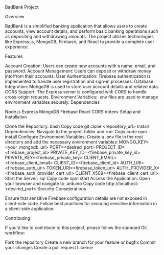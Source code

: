 BadBank Project

Overview

BadBank is a simplified banking application that allows users to create accounts, view account details, and perform basic banking operations such as depositing and withdrawing amounts. The project utilizes technologies like Express.js, MongoDB, Firebase, and React to provide a complete user experience.

Features

Account Creation: Users can create new accounts with a name, email, and password.
Account Management: Users can deposit or withdraw money into/from their accounts.
User Authentication: Firebase authentication is implemented to handle user registration and sign-in processes.
Database Integration: MongoDB is used to store user account details and related data.
CORS Support: The Express server is configured with CORS to handle cross-origin requests.
Environment Variables: .env files are used to manage environment variables securely.
Dependencies

Node.js
Express
MongoDB
Firebase
React
CORS
dotenv
Setup and Installation

Clone the Repository:
bash
Copy code
git clone <repository_url>
Install Dependencies:
Navigate to the project folder and run:
Copy code
npm install
Configure Environment Variables:
Create a .env file in the root directory and add the necessary environment variables:
MONGO_KEY=<your_mongodb_uri>
PORT=<desired_port>
PROJECT_ID=<firebase_project_id>
PRIVATE_KEY_ID=<firebase_private_key_id>
PRIVATE_KEY=<firebase_private_key>
CLIENT_EMAIL=<firebase_client_email>
CLIENT_ID=<firebase_client_id>
AUTH_URI=<firebase_auth_uri>
TOKEN_URI=<firebase_token_uri>
AUTH_PROVIDER_X=<firebase_auth_provider_cert_url>
CLIENT_X509=<firebase_client_cert_url>
Start the Server:
sql
Copy code
npm start
Access the Application:
Open your browser and navigate to:
arduino
Copy code
http://localhost:<desired_port>
Security Considerations

Ensure that sensitive Firebase configuration details are not exposed in client-side code. Follow best practices for securing sensitive information in a client-side application.

Contributing

If you'd like to contribute to this project, please follow the standard Git workflow:

Fork the repository
Create a new branch for your feature or bugfix
Commit your changes
Create a pull request
License
